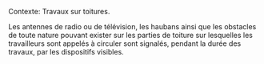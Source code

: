 Contexte: Travaux sur toitures.

Les antennes de radio ou de télévision, les haubans ainsi que les obstacles de toute nature pouvant exister sur les parties de toiture sur lesquelles les travailleurs sont appelés à circuler sont signalés, pendant la durée des travaux, par les dispositifs visibles.